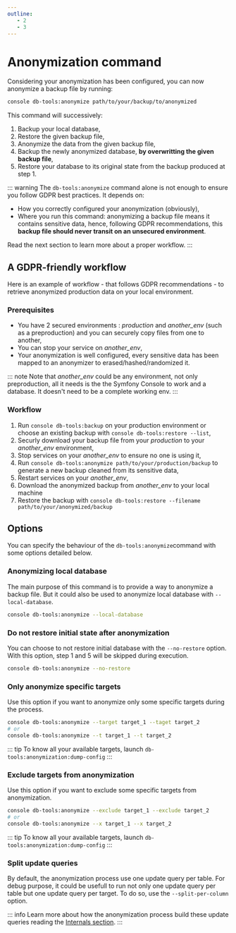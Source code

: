 ```yaml
---
outline:
   - 2
   - 3
---
```


# Anonymization command

Considering your anonymization has been configured, you can
now anonymize a backup file by running:

```sh
console db-tools:anonymize path/to/your/backup/to/anonymized
```

This command will successively:

1. Backup your local database,
2. Restore the given backup file,
3. Anonymize the data from the given backup file,
4. Backup the newly anonymized database, **by overwritting the given backup file**,
5. Restore your database to its original state from the backup produced at step 1.

::: warning
The `db-tools:anonymize` command alone is not enough to ensure you follow GDPR best practices.
It depends on:

* How you correctly configured your anonymization (obviously),
* Where you run this command: anonymizing a backup file means it contains
  sensitive data, hence, following GDPR recommendations, this **backup file
  should never transit on an unsecured environment**.

Read the next section to learn more about a proper workflow.
:::

## A GDPR-friendly workflow

Here is an example of workflow - that follows GDPR recommendations - to retrieve anonymized production
data on your local environment.

### Prerequisites

* You have 2 secured environments : *production* and *another_env* (such as a preproduction)
  and you can securely copy files from one to another,
* You can stop your service on *another_env*,
* Your anonymization is well configured, every sensitive data has been
  mapped to an anonymizer to erased/hashed/randomized it.

::: note
Note that *another_env* could be any environment, not only preproduction, all it needs is the
the Symfony Console to work and a database. It doesn't need to be a complete working env.
:::

### Workflow

1. Run `console db-tools:backup` on your production environment or
   choose an existing backup with `console db-tools:restore --list`,
2. Securly download your backup file from your *production* to your *another_env* environment,
3. Stop services on your *another_env* to ensure no one is using it,
4. Run `console db-tools:anonymize path/to/your/production/backup` to generate
   a new backup cleaned from its sensitive data,
5. Restart services on your *another_env*,
6. Download the anonymized backup from *another_env* to your local machine
7. Restore the backup with `console db-tools:restore --filename path/to/your/anonymized/backup`

## Options

You can specify the behaviour of the  `db-tools:anonymize`command with some options detailed below.

### Anonymizing local database

The main purpose of this command is to provide a way to anonymize a backup file. But
it could also be used to anonymize local database with `--local-database`.

```sh
console db-tools:anonymize --local-database
```

### Do not restore initial state after anonymization

You can choose to not restore initial database with the `--no-restore` option.
With this option, step 1 and 5 will be skipped during execution.

```sh
console db-tools:anonymize --no-restore
```

### Only anonymize specific targets

Use this option if you want to anonymize only some specific targets during the process.

```sh
console db-tools:anonymize --target target_1 --taget target_2
# or
console db-tools:anonymize --t target_1 --t target_2
```

::: tip
To know all your available targets, launch `db-tools:anonymization:dump-config`
:::

### Exclude targets from anonymization

Use this option if you want to exclude some specific targets from anonymization.

```sh
console db-tools:anonymize --exclude target_1 --exclude target_2
# or
console db-tools:anonymize --x target_1 --x target_2
```

::: tip
To know all your available targets, launch `db-tools:anonymization:dump-config`
:::

### Split update queries

By default, the anonymization process use one update query per table.
For debug purpose, it could be usefull to run not only one update query per table
but one update query per target. To do so, use the `--split-per-column` option.

::: info
Learn more about how the anonymization process build these update queries reading
the [Internals section](./internals).
:::